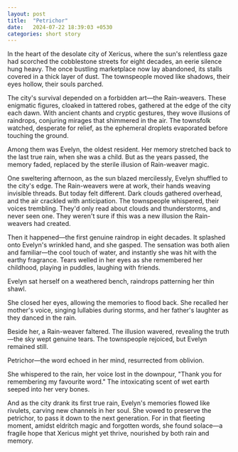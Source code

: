 ```yaml
---
layout: post
title:  "Petrichor"
date:   2024-07-22 18:39:03 +0530
categories: short story
---
```


In the heart of the desolate city of Xericus, where the sun's relentless gaze had scorched the cobblestone streets for eight decades, an eerie silence hung heavy. The once bustling marketplace now lay abandoned, its stalls covered in a thick layer of dust. The townspeople moved like shadows, their eyes hollow, their souls parched.

The city's survival depended on a forbidden art—the Rain-weavers. These enigmatic figures, cloaked in tattered robes, gathered at the edge of the city each dawn. With ancient chants and cryptic gestures, they wove illusions of raindrops, conjuring mirages that shimmered in the air. The townsfolk watched, desperate for relief, as the ephemeral droplets evaporated before touching the ground.

Among them was Evelyn, the oldest resident. Her memory stretched back to the last true rain, when she was a child. But as the years passed, the memory faded, replaced by the sterile illusion of Rain-weaver magic.

One sweltering afternoon, as the sun blazed mercilessly, Evelyn shuffled to the city's edge. The Rain-weavers were at work, their hands weaving invisible threads. But today felt different. Dark clouds gathered overhead, and the air crackled with anticipation. The townspeople whispered, their voices trembling. They'd only read about clouds and thunderstorms, and never seen one. They weren't sure if this was a new illusion the Rain-weavers had created.

Then it happened—the first genuine raindrop in eight decades. It splashed onto Evelyn's wrinkled hand, and she gasped. The sensation was both alien and familiar—the cool touch of water, and instantly she was hit with the earthy fragrance. Tears welled in her eyes as she remembered her childhood, playing in puddles, laughing with friends.

Evelyn sat herself on a weathered bench, raindrops patterning her thin shawl.

She closed her eyes, allowing the memories to flood back. She recalled her mother's voice, singing lullabies during storms, and her father's laughter as they danced in the rain.

Beside her, a Rain-weaver faltered. The illusion wavered, revealing the truth —the sky wept genuine tears. The townspeople rejoiced, but Evelyn remained still.

Petrichor—the word echoed in her mind, resurrected from oblivion.

She whispered to the rain, her voice lost in the downpour, "Thank you for remembering my favourite word." The intoxicating scent of wet earth seeped into her very bones.

And as the city drank its first true rain, Evelyn's memories flowed like rivulets, carving new channels in her soul. She vowed to preserve the petrichor, to pass it down to the next generation. For in that fleeting moment, amidst eldritch magic and forgotten words, she found solace—a fragile hope that Xericus might yet thrive, nourished by both rain and memory.
